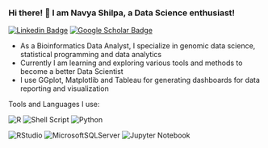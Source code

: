 
### Hi there! 👋 I am Navya Shilpa, a Data Science enthusiast!

[![Linkedin Badge](https://img.shields.io/badge/Linkedin-blue?style=flat-square&logo=Linkedin&logoColor=white&link=https://www.linkedin.com/in/jnavyashilpa/)](https://www.linkedin.com/in/jnavyashilpa/)
[![Google Scholar Badge](https://img.shields.io/badge/Google%20Scholar-4285F4?style=flat-square&logo=google-scholar&logoColor=white&link=https://scholar.google.com/citations?user=YC3isIsAAAAJ&hl=en)](https://scholar.google.com/citations?user=YC3isIsAAAAJ&hl=en)

- As a Bioinformatics Data Analyst, I specialize in genomic data science, statistical programming and data analytics
- Currently I am learning and exploring various tools and methods to become a better Data Scientist
- I use GGplot, Matplotlib and Tableau for generating dashboards for data reporting and visualization


Tools and Languages I use:

![R](https://img.shields.io/badge/r-%23276DC3.svg?style=Plastic&logo=r&logoColor=white)
![Shell Script](https://img.shields.io/badge/shell_script-%23121011.svg?style=Plastic&logo=gnu-bash&logoColor=white)
![Python](https://img.shields.io/badge/python-3670A0?style=Plastic&logo=python&logoColor=ffdd54)

![RStudio](https://img.shields.io/badge/RStudio-4285F4?style=Plastic&logo=rstudio&logoColor=white)
![MicrosoftSQLServer](https://img.shields.io/badge/Microsoft%20SQL%20Server-CC2927?style=Plastic&logo=microsoft%20sql%20server&logoColor=white)
![Jupyter Notebook](https://img.shields.io/badge/jupyter%20notebook-%23FA0F00.svg?style=Plastic&logo=jupyter&logoColor=white)

<img src="https://komarev.com/ghpvc/?username=njosyula&style=flat-square&color=blue" alt=""/>


<!--
![Top Langs](https://github-readme-stats.vercel.app/api/top-langs/?username=njosyula&theme=tokyonight)
-->


<!--
**njosyula/njosyula** is a ✨ _special_ ✨ repository because its `README.md` (this file) appears on your GitHub profile.

Here are some ideas to get you started:

- 🔭 I’m currently working on ...
- 🌱 I’m currently learning ...
- 👯 I’m looking to collaborate on ...
- 🤔 I’m looking for help with ...
- 💬 Ask me about ...
- 📫 How to reach me: ...
- 😄 Pronouns: ...
- ⚡ Fun fact: ...
-->
